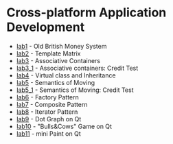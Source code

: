 # Cross-platform Application Development

- [lab1](https://github.com/KozlovaNastya/BSU/tree/main/cross-platform/lab1) - Old British Money System
- [lab2](https://github.com/KozlovaNastya/BSU/tree/main/cross-platform/lab2) - Template Matrix
- [lab3](https://github.com/KozlovaNastya/BSU/tree/main/cross-platform/lab3) - Associative Containers
- [lab3_1](https://github.com/KozlovaNastya/BSU/tree/main/cross-platform/lab3_1) - Associative containers: Credit Test
- [lab4](https://github.com/KozlovaNastya/BSU/tree/main/cross-platform/lab4) - Virtual class and Inheritance
- [lab5](https://github.com/KozlovaNastya/BSU/tree/main/cross-platform/lab5) - Semantics of Moving
- [lab5_1](https://github.com/KozlovaNastya/BSU/tree/main/cross-platform/lab5_1) - Semantics of Moving: Credit Test
- [lab6](https://github.com/KozlovaNastya/BSU/tree/main/cross-platform/lab6) - Factory Pattern
- [lab7](https://github.com/KozlovaNastya/BSU/tree/main/cross-platform/lab7) - Composite Pattern
- [lab8](https://github.com/KozlovaNastya/BSU/tree/main/cross-platform/lab8) - Iterator Pattern
- [lab9](https://github.com/KozlovaNastya/BSU/tree/main/cross-platform/lab9) - Dot Graph on Qt
- [lab10](https://github.com/KozlovaNastya/BSU/tree/main/cross-platform/lab10) - "Bulls&Cows" Game on Qt
- [lab11](https://github.com/KozlovaNastya/BSU/tree/main/cross-platform/lab11) - mini Paint on Qt



